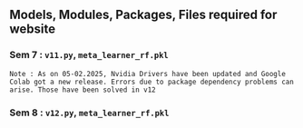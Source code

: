## Models, Modules, Packages, Files required for website

### Sem 7 : `v11.py`, `meta_learner_rf.pkl`
`Note : As on 05-02.2025, Nvidia Drivers have been updated and Google Colab got a new release. Errors due to package dependency problems can arise. Those have been solved in v12`

### Sem 8 : `v12.py`, `meta_learner_rf.pkl`
